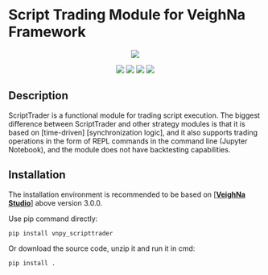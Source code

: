 # Script Trading Module for VeighNa Framework

<p align="center">
  <img src ="https://vnpy.oss-cn-shanghai.aliyuncs.com/vnpy-logo.png"/>
</p>

<p align="center">
    <img src ="https://img.shields.io/badge/version-1.0.2-blueviolet.svg"/>
    <img src ="https://img.shields.io/badge/platform-windows|linux|macos-yellow.svg"/>
    <img src ="https://img.shields.io/badge/python-3.7|3.8|3.9|3.10-blue.svg" />
    <img src ="https://img.shields.io/github/license/vnpy/vnpy.svg?color=orange"/>
</p>

## Description

ScriptTrader is a functional module for trading script execution. The biggest difference between ScriptTrader and other strategy modules is that it is based on [time-driven] [synchronization logic], and it also supports trading operations in the form of REPL commands in the command line (Jupyter Notebook), and the module does not have backtesting capabilities.

## Installation

The installation environment is recommended to be based on [[**VeighNa Studio**](https://edarchimbaud.com/veighna-website)] above version 3.0.0.

Use pip command directly:

```bash
pip install vnpy_scripttrader
```


Or download the source code, unzip it and run it in cmd:

```bash
pip install .
```

